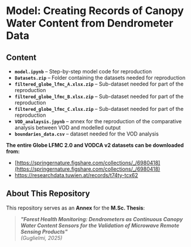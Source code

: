 # **Model: Creating Records of Canopy Water Content from Dendrometer Data**

## **Content**
- **`model.ipynb`** – Step-by-step model code for reproduction
- **`Datasets.zip`** – Folder containing the datasets needed for reproduction
- **`filtered_globe_lfmc_A.xlsx.zip`** – Sub-dataset needed for part of the reproduction
- **`filtered_globe_lfmc_B.xlsx.zip`** – Sub-dataset needed for part of the reproduction
- **`filtered_globe_lfmc_C.xlsx.zip`** – Sub-dataset needed for part of the reproduction
- **`VOD_analaysis.jpynb`** – annex for the reproduction of the comparative analysis between VOD and modelled output
-  **`boundaries_data.csv`** – dataset needed for the VOD analysis 

 **The entire Globe LFMC 2.0 and VODCA v2 datasets can be downloaded from:**  
- [https://springernature.figshare.com/collections/_/6980418](https://springernature.figshare.com/collections/_/6980418)
- https://researchdata.tuwien.at/records/t74ty-tcx62 

## **About This Repository**
This repository serves as an **Annex** for the **M.Sc. Thesis**:  
> **_"Forest Health Monitoring: Dendrometers as Continuous Canopy Water Content Sensors for the Validation of Microwave Remote Sensing Products"_**  
> *(Guglielmi, 2025)*
